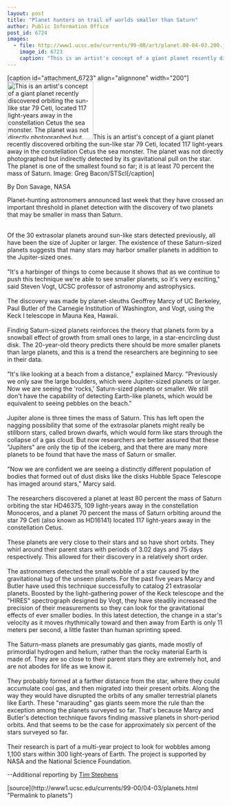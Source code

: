 ```yaml
---
layout: post
title: "Planet hunters on trail of worlds smaller than Saturn"
author: Public Information Office
post_id: 6724
images:
  - file: http://www1.ucsc.edu/currents/99-00/art/planet.00-04-03.200.jpg
    image_id: 6723
    caption: "This is an artist's concept of a giant planet recently discovered orbiting the sun-like star 79 Ceti, located 117 light-years away in the constellation Cetus the sea monster. The planet was not directly photographed but indirectly detected by its gravitational pull on the star. The planet is one of the smallest found so far; it is at least 70 percent the mass of Saturn. Image: Greg Bacon/STScI"
---
```


[caption id="attachment_6723" align="alignnone" width="200"]<a href="http://localhost/mysite/wp-content/uploads/2000/04/planet.00-04-03.200.jpg"><img class="size-full wp-image-6723" src="http://localhost/mysite/wp-content/uploads/2000/04/planet.00-04-03.200.jpg" alt="This is an artist's concept of a giant planet recently discovered orbiting the sun-like star 79 Ceti, located 117 light-years away in the constellation Cetus the sea monster. The planet was not directly photographed but indirectly detected by its gravitational pull on the star. The planet is one of the smallest found so far; it is at least 70 percent the mass of Saturn. Image: Greg Bacon/STScI" width="200" height="134" /></a>This is an artist's concept of a giant planet recently discovered orbiting the sun-like star 79 Ceti, located 117 light-years away in the constellation Cetus the sea monster. The planet was not directly photographed but indirectly detected by its gravitational pull on the star. The planet is one of the smallest found so far; it is at least 70 percent the mass of Saturn. Image: Greg Bacon/STScI[/caption]
<p>
  By Don Savage, NASA
</p>
<p>
  Planet-hunting astronomers announced last week that they have crossed an important threshold in planet detection with the discovery of two planets that may be smaller in mass than Saturn.<br>
  <br>
</p>Of the 30 extrasolar planets around sun-like stars detected previously, all have been the size of Jupiter or larger. The existence of these Saturn-sized planets suggests that many stars may harbor smaller planets in addition to the Jupiter-sized ones.<br>
<br>
"It's a harbinger of things to come because it shows that as we continue to push this technique we're able to see smaller planets, so it's very exciting," said Steven Vogt, UCSC professor of astronomy and astrophysics.<br>
<br>
The discovery was made by planet-sleuths Geoffrey Marcy of UC Berkeley, Paul Butler of the Carnegie Institution of Washington, and Vogt, using the Keck I telescope in Mauna Kea, Hawaii.<br>
<br>
Finding Saturn-sized planets reinforces the theory that planets form by a snowball effect of growth from small ones to large, in a star-encircling dust disk. The 20-year-old theory predicts there should be more smaller planets than large planets, and this is a trend the researchers are beginning to see in their data.<br>
<br>
"It's like looking at a beach from a distance," explained Marcy. "Previously we only saw the large boulders, which were Jupiter-sized planets or larger. Now we are seeing the 'rocks,' Saturn-sized planets or smaller. We still don't have the capability of detecting Earth-like planets, which would be equivalent to seeing pebbles on the beach."<br>
<br>
Jupiter alone is three times the mass of Saturn. This has left open the nagging possibility that some of the extrasolar planets might really be stillborn stars, called brown dwarfs, which would form like stars through the collapse of a gas cloud. But now researchers are better assured that these "Jupiters" are only the tip of the iceberg, and that there are many more planets to be found that have the mass of Saturn or smaller.<br>
<br>
"Now we are confident we are seeing a distinctly different population of bodies that formed out of dust disks like the disks Hubble Space Telescope has imaged around stars," Marcy said.<br>
<br>
The researchers discovered a planet at least 80 percent the mass of Saturn orbiting the star HD46375, 109 light-years away in the constellation Monoceros, and a planet 70 percent the mass of Saturn orbiting around the star 79 Ceti (also known as HD16141) located 117 light-years away in the constellation Cetus.<br>
<br>
These planets are very close to their stars and so have short orbits. They whirl around their parent stars with periods of 3.02 days and 75 days respectively. This allowed for their discovery in a relatively short order.<br>
<br>
The astronomers detected the small wobble of a star caused by the gravitational tug of the unseen planets. For the past five years Marcy and Butler have used this technique successfully to catalog 21 extrasolar planets. Boosted by the light-gathering power of the Keck telescope and the "HIRES" spectrograph designed by Vogt, they have steadily increased the precision of their measurements so they can look for the gravitational effects of ever smaller bodies. In this latest detection, the change in a star's velocity as it moves rhythmically toward and then away from Earth is only 11 meters per second, a little faster than human sprinting speed.<br>
<br>
The Saturn-mass planets are presumably gas giants, made mostly of primordial hydrogen and helium, rather than the rocky material Earth is made of. They are so close to their parent stars they are extremely hot, and are not abodes for life as we know it.<br>
<br>
They probably formed at a farther distance from the star, where they could accumulate cool gas, and then migrated into their present orbits. Along the way they would have disrupted the orbits of any smaller terrestrial planets like Earth. These "marauding" gas giants seem more the rule than the exception among the planets surveyed so far. That's because Marcy and Butler's detection technique favors finding massive planets in short-period orbits. And that seems to be the case for approximately six percent of the stars surveyed so far.<br>
<br>
Their research is part of a multi-year project to look for wobbles among 1,100 stars within 300 light-years of Earth. The project is supported by NASA and the National Science Foundation.
<p>
  --Additional reporting by <a href="mailto:%20stephens@cats">Tim Stephens</a>
</p>
<p>

</p>
[source](http://www1.ucsc.edu/currents/99-00/04-03/planets.html "Permalink to planets")
